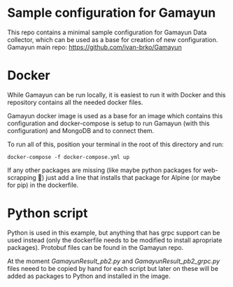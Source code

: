 # Sample configuration for Gamayun
This repo contains a minimal sample configuration for Gamayun Data collector, which can be used as a base for creation of new configuration.
<br>
Gamayun main repo: https://github.com/ivan-brko/Gamayun

# Docker
While Gamayun can be run locally, it is easiest to run it with Docker and this repository contains all the needed docker files.

Gamayun docker image is used as a base for an image which contains this configuration and docker-compose is setup to run Gamayun (with this configuration) and MongoDB and to connect them. 

To run all of this, position your terminal in the root of this directory and run:
```docker
docker-compose -f docker-compose.yml up
```
If any other packages are missing (like maybe python packages for web-scrapping 🙂) just add a line that installs that package for Alpine (or maybe for pip) in the dockerfile.

# Python script
Python is used in this example, but anything that has grpc support can be used instead (only the dockerfile needs to be modified to install apropriate packages). Protobuf files can be found in the Gamayun repo.

At the moment _GamayunResult_pb2.py_ and _GamayunResult_pb2_grpc.py_ files neeed to be copied by hand for each script but later on these will be added as packages to Python and installed in the image.
